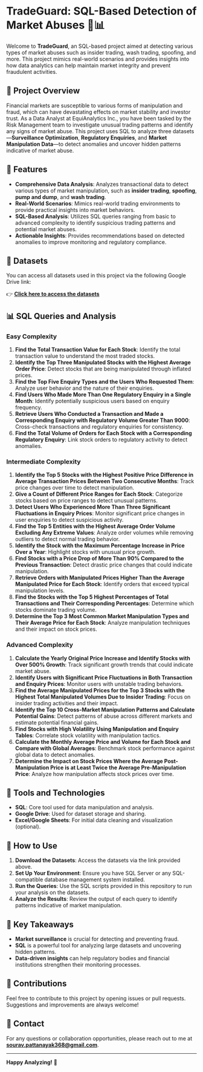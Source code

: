 # TradeGuard: SQL-Based Detection of Market Abuses 🚨📊

Welcome to **TradeGuard**, an SQL-based project aimed at detecting various types of market abuses such as insider trading, wash trading, spoofing, and more. This project mimics real-world scenarios and provides insights into how data analytics can help maintain market integrity and prevent fraudulent activities.

## 📘 Project Overview

Financial markets are susceptible to various forms of manipulation and fraud, which can have devastating effects on market stability and investor trust. As a Data Analyst at EquiAnalytics Inc., you have been tasked by the Risk Management team to investigate unusual trading patterns and identify any signs of market abuse. This project uses SQL to analyze three datasets—**Surveillance Optimization**, **Regulatory Enquiries**, and **Market Manipulation Data**—to detect anomalies and uncover hidden patterns indicative of market abuse.

## 🚀 Features

- **Comprehensive Data Analysis**: Analyzes transactional data to detect various types of market manipulation, such as **insider trading**, **spoofing**, **pump and dump**, and **wash trading**.
- **Real-World Scenarios**: Mimics real-world trading environments to provide practical insights into market behaviors.
- **SQL-Based Analysis**: Utilizes SQL queries ranging from basic to advanced complexity to identify suspicious trading patterns and potential market abuses.
- **Actionable Insights**: Provides recommendations based on detected anomalies to improve monitoring and regulatory compliance.

## 📂 Datasets

You can access all datasets used in this project via the following Google Drive link:

👉 [**Click here to access the datasets**](https://drive.google.com/drive/folders/1-b4OphZ4VcJNujAx-NFF_Rujhx0sZYan?usp=sharing)

## 📊 SQL Queries and Analysis

### Easy Complexity
1. **Find the Total Transaction Value for Each Stock**: Identify the total transaction value to understand the most traded stocks.
2. **Identify the Top Three Manipulated Stocks with the Highest Average Order Price**: Detect stocks that are being manipulated through inflated prices.
3. **Find the Top Five Enquiry Types and the Users Who Requested Them**: Analyze user behavior and the nature of their enquiries.
4. **Find Users Who Made More Than One Regulatory Enquiry in a Single Month**: Identify potentially suspicious users based on enquiry frequency.
5. **Retrieve Users Who Conducted a Transaction and Made a Corresponding Enquiry with Regulatory Volume Greater Than 9000**: Cross-check transactions and regulatory enquiries for consistency.
6. **Find the Total Volume of Orders for Each Stock with a Corresponding Regulatory Enquiry**: Link stock orders to regulatory activity to detect anomalies.

### Intermediate Complexity
1. **Identify the Top 5 Stocks with the Highest Positive Price Difference in Average Transaction Prices Between Two Consecutive Months**: Track price changes over time to detect manipulation.
2. **Give a Count of Different Price Ranges for Each Stock**: Categorize stocks based on price ranges to detect unusual patterns.
3. **Detect Users Who Experienced More Than Three Significant Fluctuations in Enquiry Prices**: Monitor significant price changes in user enquiries to detect suspicious activity.
4. **Find the Top 5 Entities with the Highest Average Order Volume Excluding Any Extreme Values**: Analyze order volumes while removing outliers to detect normal trading behavior.
5. **Identify the Stock with the Maximum Percentage Increase in Price Over a Year**: Highlight stocks with unusual price growth.
6. **Find Stocks with a Price Drop of More Than 90% Compared to the Previous Transaction**: Detect drastic price changes that could indicate manipulation.
7. **Retrieve Orders with Manipulated Prices Higher Than the Average Manipulated Price for Each Stock**: Identify orders that exceed typical manipulation levels.
8. **Find the Stocks with the Top 5 Highest Percentages of Total Transactions and Their Corresponding Percentages**: Determine which stocks dominate trading volume.
9. **Determine the Top 3 Most Common Market Manipulation Types and Their Average Price for Each Stock**: Analyze manipulation techniques and their impact on stock prices.

### Advanced Complexity
1. **Calculate the Yearly Original Price Increase and Identify Stocks with Over 500% Growth**: Track significant growth trends that could indicate market abuse.
2. **Identify Users with Significant Price Fluctuations in Both Transaction and Enquiry Prices**: Monitor users with unstable trading behaviors.
3. **Find the Average Manipulated Prices for the Top 3 Stocks with the Highest Total Manipulated Volumes Due to Insider Trading**: Focus on insider trading activities and their impact.
4. **Identify the Top 10 Cross-Market Manipulation Patterns and Calculate Potential Gains**: Detect patterns of abuse across different markets and estimate potential financial gains.
5. **Find Stocks with High Volatility Using Manipulation and Enquiry Tables**: Correlate stock volatility with manipulation tactics.
6. **Calculate the Monthly Average Price and Volume for Each Stock and Compare with Global Averages**: Benchmark stock performance against global data to detect anomalies.
7. **Determine the Impact on Stock Prices Where the Average Post-Manipulation Price is at Least Twice the Average Pre-Manipulation Price**: Analyze how manipulation affects stock prices over time.

## 🧰 Tools and Technologies

- **SQL**: Core tool used for data manipulation and analysis.
- **Google Drive**: Used for dataset storage and sharing.
- **Excel/Google Sheets**: For initial data cleaning and visualization (optional).

## 📝 How to Use

1. **Download the Datasets**: Access the datasets via the link provided above.
2. **Set Up Your Environment**: Ensure you have SQL Server or any SQL-compatible database management system installed.
3. **Run the Queries**: Use the SQL scripts provided in this repository to run your analysis on the datasets.
4. **Analyze the Results**: Review the output of each query to identify patterns indicative of market manipulation.

## 🎯 Key Takeaways

- **Market surveillance** is crucial for detecting and preventing fraud.
- **SQL** is a powerful tool for analyzing large datasets and uncovering hidden patterns.
- **Data-driven insights** can help regulatory bodies and financial institutions strengthen their monitoring processes.

## 📢 Contributions

Feel free to contribute to this project by opening issues or pull requests. Suggestions and improvements are always welcome!

## 📧 Contact

For any questions or collaboration opportunities, please reach out to me at **sourav.pattanayak368@gmail.com**.

---

**Happy Analyzing!** 🌟

